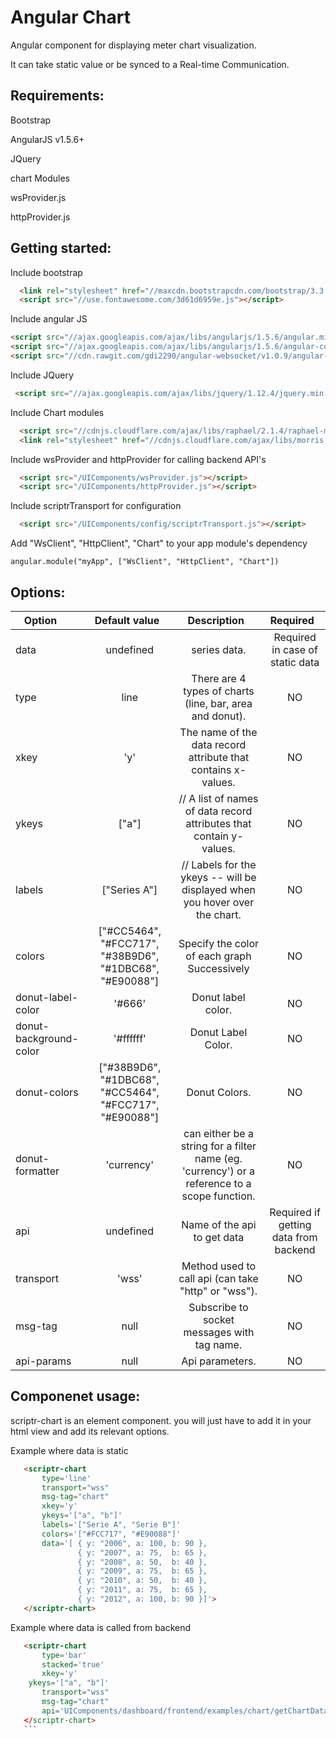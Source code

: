 # Angular Chart 
 
  Angular component for displaying meter chart visualization.
  
  It can take static value or be synced to a Real-time Communication. 

## Requirements:

  Bootstrap
  
  AngularJS v1.5.6+
  
  JQuery
  
  chart Modules
  
  wsProvider.js
  
  httpProvider.js
  
## Getting started:

  Include bootstrap
   
  ```html
    <link rel="stylesheet" href="//maxcdn.bootstrapcdn.com/bootstrap/3.3.7/css/bootstrap.min.css" integrity="sha384-BVYiiSIFeK1dGmJRAkycuHAHRg32OmUcww7on3RYdg4Va+PmSTsz/K68vbdEjh4u" crossorigin="anonymous">
    <script src="//use.fontawesome.com/3d61d6959e.js"></script>
  ```

  Include angular JS
  
  ```html
  <script src="//ajax.googleapis.com/ajax/libs/angularjs/1.5.6/angular.min.js"></script>
  <script src="//ajax.googleapis.com/ajax/libs/angularjs/1.5.6/angular-cookies.js"></script>
  <script src="//cdn.rawgit.com/gdi2290/angular-websocket/v1.0.9/angular-websocket.min.js"></script>
  ```

  Include JQuery
  
  ```html
   <script src="//ajax.googleapis.com/ajax/libs/jquery/1.12.4/jquery.min.js"></script>
  ```

  Include Chart modules
   
  ```html
    <script src="//cdnjs.cloudflare.com/ajax/libs/raphael/2.1.4/raphael-min.js"></script>
    <link rel="stylesheet" href="//cdnjs.cloudflare.com/ajax/libs/morris.js/0.5.1/morris.css">
  ```

  Include wsProvider and httpProvider for calling backend API's
  
  ```html
    <script src="/UIComponents/wsProvider.js"></script>
    <script src="/UIComponents/httpProvider.js"></script>
  ```
  
  Include scriptrTransport for configuration
  
  ```html
    <script src="/UIComponents/config/scriptrTransport.js"></script>
  ```
  
  Add "WsClient", "HttpClient", "Chart" to your app module's dependency
  
  ```
  angular.module("myApp", ["WsClient", "HttpClient", "Chart"])
  ```
  
## Options:

| Option        | Default value   | Description   | Required   |
| ------------- |:-------------:|:-------------:|:-------------:|
  data     | undefined	 |series data. | Required in case of static data
  type  | line | There are 4 types of charts (line, bar, area and donut). | NO
  xkey     | 'y'	 | The name of the data record attribute that contains x-values. | NO
  ykeys       | ["a"]    | // A list of names of data record attributes that contain y-values. | NO
  labels       | ["Series A"]   | 	// Labels for the ykeys -- will be displayed when you hover over the chart. | NO
  colors       | ["#CC5464", "#FCC717", "#38B9D6", "#1DBC68", "#E90088"]    | 	Specify the color of each graph Successively	| NO
  donut-label-color       | '#666'    | 	Donut label color. | NO	
  donut-background-color       | '#ffffff'    | 	Donut Label Color. | NO	
  donut-colors       | ["#38B9D6", "#1DBC68", "#CC5464", "#FCC717", "#E90088"]    | 	 Donut Colors.	| NO
  donut-formatter       | 'currency'    | 	 can either be a string for a filter name (eg. 'currency') or a reference to a scope function.	| NO
  api | undefined | Name of the api to get data | Required if getting data from backend
  transport |  'wss'     | 	Method used to call api (can take "http" or "wss").	 | NO
  msg-tag   | null      | 	Subscribe to socket messages with tag name.		 | NO    
  api-params  | null      | 	Api parameters.  	| NO				
  
  
## Componenet usage:

scriptr-chart is an element component. you will just have to add it in your html view and add its relevant options.

Example where data is static

 ```html
    <scriptr-chart
        type='line'
        transport="wss"
        msg-tag="chart"
        xkey='y'
		ykeys='["a", "b"]'
		labels='["Serie A", "Serie B"]'
		colors='["#FCC717", "#E90088"]'
        data='[ { y: "2006", a: 100, b: 90 },
                { y: "2007", a: 75,  b: 65 },
                { y: "2008", a: 50,  b: 40 },
                { y: "2009", a: 75,  b: 65 },
                { y: "2010", a: 50,  b: 40 },
                { y: "2011", a: 75,  b: 65 },
                { y: "2012", a: 100, b: 90 }]'>
    </scriptr-chart>
  ```
 Example where data is called from backend
 
 ```html
    <scriptr-chart
        type='bar'
        stacked='true'
        xkey='y'
	 ykeys='["a", "b"]'
        transport="wss"
        msg-tag="chart"
        api='UIComponents/dashboard/frontend/examples/chart/getChartData'
    </scriptr-chart>
    ```
